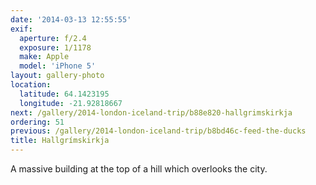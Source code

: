 ```yaml
---
date: '2014-03-13 12:55:55'
exif:
  aperture: f/2.4
  exposure: 1/1178
  make: Apple
  model: 'iPhone 5'
layout: gallery-photo
location:
  latitude: 64.1423195
  longitude: -21.92818667
next: /gallery/2014-london-iceland-trip/b88e820-hallgrimskirkja
ordering: 51
previous: /gallery/2014-london-iceland-trip/b8bd46c-feed-the-ducks
title: Hallgrímskirkja
---
```


A massive building at the top of a hill which overlooks the city.
